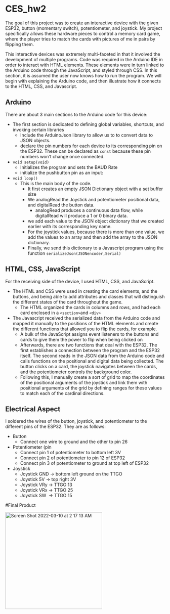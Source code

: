 # CES_hw2

The goal of this project was to create an interactive device with the given ESP32, button (momentary switch), potentiometer, and joystick. My project specifically allows these hardware pieces to control a memory card game, where the player tries to match the cards with pictures of me in pairs by flipping them. 

This interactive devices was extremely multi-faceted in that it involved the development of multiple programs. Code was required in the Arduino IDE in order to interact with HTML elements. These elements were in turn linked to the Arduino code through the JavaScript, and styled through CSS. In this section, it is assumed the user now knows how to run the program. We will begin with explaining the Arduino code, and then illustrate how it connects to the HTML, CSS, and Javascript. 

## Arduino

There are about 3 main sections to the Arduino code for this device:

- The first section is dedicated to defining global variables, shortcuts, and invoking certain libraries
    - Include the ArduinoJson library to allow us to to convert data to JSON objects.
    - declare the pin numbers for each device to its corresponding pin on the ESP32. These can be declared as  `const` because these pin numbers won’t change once connected.
- `void setup(void)`
    - Initializes the program and sets the BAUD Rate
    - initialize the pushbutton pin as an input:
- `void loop()`
    - This is the main body of the code.
        - It first creates an empty JSON Dictionary object with a set buffer size
        - We analogRead the Joystick and potentiometer positional data, and digitalRead the button data.
            - analogRead produces a continuous data flow, while digitalRead will produce a 1 or 0 binary data.
        - we add each value to the JSON object dictionary that we created earlier with its corresponding key name.
        - For the joystick values, because there is more than one value, we add the values to an array and then add the array to the JSON dictionary.
        - Finally, we send this dictionary to a Javascript program using the function `serializeJson(JSONencoder,Serial)`

## HTML, CSS, JavaScript

For the  receiving side of the device, I used HTML, CSS, and JavaScript. 

- The HTML and CSS were used in creating the card elements, and the buttons, and being able to add attributes and classes that will distinguish the different states of the card throughout the game.
    - The HTML organized the cards in columns and rows, and had each card enclosed in a `<section>`and `<div>`
- The Javascript received the serialized data from the Arduino code and mapped it manually to the positions of the HTML elements and create the different functions that allowed you to flip the cards, for example.
    - A bulk of the JavaScript assigns event listeners to the buttons and cards to give them the power to flip when being clicked on
    - Afterwards, there are two functions that deal with the ESP32. The first establishes a connection between the program and the ESP32 itself. The second reads in the JSON data from the Arduino code and calls functions on the positional and digital data being collected. The button clicks on a card, the joystick navigates between the cards, and the potentiometer controls the background color.
    - Following this, I manually create a sort of grid to map the coordinates of the positional arguments of the joystick and link them with positional arguments of the grid by defining ranges for these values to match each of the cardinal directions.

## Electrical Aspect
I soldered the wires of the button, joystick, and potentiometer to the different pins of the ESP32. They are as follows: 

- Button
    - Connect one wire to ground and the other to pin 26
- Potentiometer (pin
    - Connect pin 1 of potentiometer to bottom left 3V
    - Connect pin 2 of potentiometer to pin 12 of ESP32
    - Connect pin 3 of potentiometer to ground at top left of ESP32
- Joystick
    - Joystick GND -> bottom left ground on the TTGO
    - Joystick 5V -> top right 3V
    - Joystick VRy -> TTGO 13
    - Joystick VRx -> TTGO 25
    - Joystick SW  -> TTGO 15


#Final Product


<img width="306" alt="Screen Shot 2022-03-10 at 2 17 13 AM" src="https://user-images.githubusercontent.com/67122420/157608892-28c15215-98b3-4f0d-9c3e-a49e842de11e.png">



